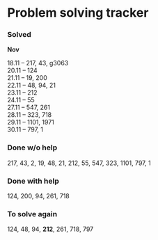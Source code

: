 # Problem solving tracker 

### Solved

**Nov**

18.11 – 217, 43, g3063   
20.11 – 124  
21.11 – 19, 200    
22.11 – 48, 94, 21  
23.11 – 212  
24.11 – 55  
27.11 – 547, 261  
28.11 – 323, 718  
29.11 – 1101, 1971  
30.11 – 797, 1


### Done w/o help
217, 43, 2, 19, 48, 21, 212, 55, 547, 323, 1101, 797, 1

### Done with help
124, 200, 94, 261, 718

### To solve again
124, 48, 94, **212**, 261, 718, 797
